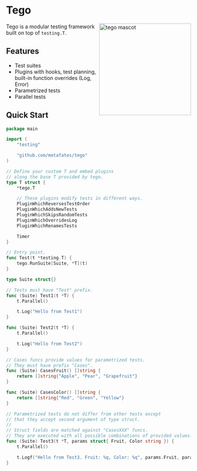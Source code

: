 # Tego

<img src="https://github.com/user-attachments/assets/66844de4-4b13-428a-b924-1f26718cee41" align="right" width="250" alt="tego mascot">

Tego is a modular testing framework built on top of `testing.T`.

## Features

- Test suites
- Plugins with hooks, test planning, built-in function overrides (Log, Error)
- Parametrized tests
- Parallel tests

## Quick Start

```go
package main

import (
	"testing"

	"github.com/metafates/tego"
)

// Define your custom T and embed plugins
// along the base T provided by tego.
type T struct {
	*tego.T

	// These plugins modify tests in different ways.
	PluginWhichReversesTestOrder
	PluginWhichAddsNewTests
	PluginWhichSkipsRandomTests
	PluginWhichOverridesLog
	PluginWhichRenamesTests

	Timer
}

// Entry point.
func Test(t *testing.T) {
	tego.RunSuite[Suite, *T](t)
}

type Suite struct{}

// Tests must have "Test" prefix.
func (Suite) Test1(t *T) {
	t.Parallel()

	t.Log("Hello from Test1")
}

func (Suite) Test2(t *T) {
	t.Parallel()

	t.Log("Hello from Test2")
}

// Cases funcs provide values for parametrized tests.
// They must have prefix "Cases".
func (Suite) CasesFruit() []string {
	return []string{"Apple", "Pear", "Grapefruit"}
}

func (Suite) CasesColor() []string {
	return []string{"Red", "Green", "Yellow"}
}

// Parametrized tests do not differ from other tests except
// that they accept second argument of type struct.
//
// Struct fields are matched against "CasesXXX" funcs.
// They are executed with all possible combinations of provided values.
func (Suite) Test3(t *T, params struct{ Fruit, Color string }) {
	t.Parallel()

	t.Logf("Hello from Test3. Fruit: %q, Color: %q", params.Fruit, params.Color)
}
```

